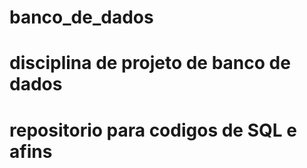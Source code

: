 # banco_de_dados
# disciplina de projeto de banco de dados
# repositorio para codigos de SQL e afins
